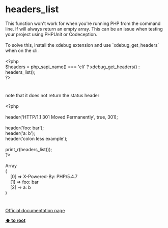 # headers_list




<div class="phpcode"><span class="html">
This function won&apos;t work for when you&apos;re running PHP from the command line. If will always return an empty array. This can be an issue when testing your project using PHPUnit or Codeception.<br><br>To solve this, install the xdebug extension and use `xdebug_get_headers` when on the cli.<br><br><span class="default">&lt;?php<br>$headers </span><span class="keyword">= </span><span class="default">php_sapi_name</span><span class="keyword">() === </span><span class="string">&apos;cli&apos; </span><span class="keyword">? </span><span class="default">xdebug_get_headers</span><span class="keyword">() : </span><span class="default">headers_list</span><span class="keyword">();<br></span><span class="default">?&gt;</span>
</span>
</div>
  

#


<div class="phpcode"><span class="html">
note that it does not return the status header<br><br><span class="default">&lt;?php<br><br>header</span><span class="keyword">(</span><span class="string">&apos;HTTP/1.1 301 Moved Permanently&apos;</span><span class="keyword">, </span><span class="default">true</span><span class="keyword">, </span><span class="default">301</span><span class="keyword">);<br><br></span><span class="default">header</span><span class="keyword">(</span><span class="string">&apos;foo: bar&apos;</span><span class="keyword">);<br></span><span class="default">header</span><span class="keyword">(</span><span class="string">&apos;a: b&apos;</span><span class="keyword">);<br></span><span class="default">header</span><span class="keyword">(</span><span class="string">&apos;colon less example&apos;</span><span class="keyword">);<br><br></span><span class="default">print_r</span><span class="keyword">(</span><span class="default">headers_list</span><span class="keyword">());<br></span><span class="default">?&gt;<br></span><br>Array<br>(<br>&#xA0; &#xA0; [0] =&gt; X-Powered-By: PHP/5.4.7<br>&#xA0; &#xA0; [1] =&gt; foo: bar<br>&#xA0; &#xA0; [2] =&gt; a: b<br>)</span>
</div>
  

#

[Official documentation page](https://www.php.net/manual/en/function.headers-list.php)

**[⬆ to root](/)**